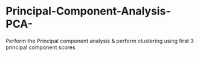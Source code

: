 # Principal-Component-Analysis-PCA-
Perform the Principal component analysis &amp; perform clustering using first 3 principal component scores
